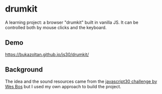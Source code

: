 # drumkit
A learning project: a browser "drumkit" built in vanilla JS. It can be controlled both by mouse clicks and the keyboard.

## Demo
https://bukazoltan.github.io/js30/drumkit/

## Background
The idea and the sound resources came from the [javascript30 challenge by Wes Bos](https://javascript30.com/) but I used my own approach to build the project.
